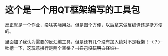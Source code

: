 #  这个是一个用QT框架编写的工具包
反正就是一个作业，~~没啥实际用处~~，但是图个方便，以后拿来做反编译还是挺方便的。  

里面加了我认为需要的反汇编工具，但是还有几个没有加入绝对不是我懒！~~（？）~~  
吐槽一下，这玩意换行是两个空格？~~（自己没玩明白怪谁）~~
